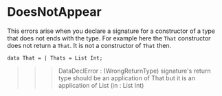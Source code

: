 # DoesNotAppear

This errors arise when you declare a signature for a constructor of a type that does not ends with the type.
For example here the `That` constructor does not return a `That`. It is not a constructor of `That` then.

```
data That = | Thats = List Int;
```
>>>DataDeclError : (WrongReturnType) signature's return type should be an application of That but it is an application of List (in : List Int)
